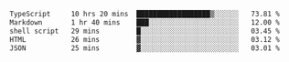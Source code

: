 <!--START_SECTION:waka-->

```txt
TypeScript     10 hrs 20 mins  ██████████████████▒░░░░░░   73.81 %
Markdown       1 hr 40 mins    ███░░░░░░░░░░░░░░░░░░░░░░   12.00 %
shell script   29 mins         █░░░░░░░░░░░░░░░░░░░░░░░░   03.45 %
HTML           26 mins         ▓░░░░░░░░░░░░░░░░░░░░░░░░   03.12 %
JSON           25 mins         ▓░░░░░░░░░░░░░░░░░░░░░░░░   03.01 %
```

<!--END_SECTION:waka-->
